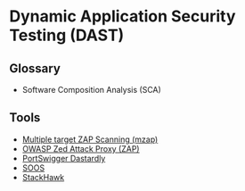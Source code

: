 # Dynamic Application Security Testing (DAST)

<!--
https://github.com/esidate/security-ci-cd-pipelines/tree/main/gitlab

https://github.com/CloudDefenseAI/cd

https://github.com/rmkanda/tools

https://github.com/topics/dast?o=desc&s=stars

https://github.com/banzaicloud/dast-operator

https://marketplace.visualstudio.com/search?term=tag%3ADAST&target=AzureDevOps&category=All%20categories&sortBy=Relevance

https://analysis-tools.dev/
-->

## Glossary

- Software Composition Analysis (SCA)

## Tools

- [Multiple target ZAP Scanning (mzap)](/mzap.md)
- [OWASP Zed Attack Proxy (ZAP)](/cyber-security/tools/zaproxy.md)
- [PortSwigger Dastardly](/portswigger/dastardly.md)
- [SOOS](https://soos.io)
- [StackHawk](https://stackhawk.com)

<!--
http://testphp.vulnweb.com/
-->
